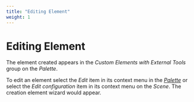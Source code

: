 ```yaml
---
title: "Editing Element"
weight: 1
---
```



# Editing Element

The element created appears in the _Custom Elements with External Tools_ group on the _Palette_.

To edit an element select the _Edit_ item in its context menu in the [_Palette_](workflow-designer-window-components.md) or select the _Edit configuration_ item in its context menu on the _Scene_. The creation element wizard would appear.
